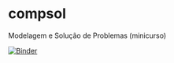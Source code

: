 # compsol
Modelagem e Solução de Problemas (minicurso)

[![Binder](http://mybinder.org/badge.svg)](http://mybinder.org:/repo/mflash/compsol)
